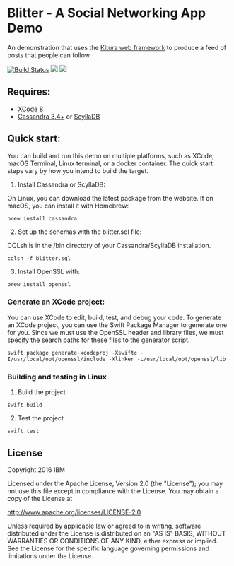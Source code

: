 # Blitter - A Social Networking App Demo

An demonstration that uses the [Kitura web framework](https://github.com/IBM-Swift/Kitura) to produce a feed of posts that people can follow.

[![Build Status](https://travis-ci.org/IBM-Swift/Blitter.svg?branch=master)](https://travis-ci.org/IBM-Swift/Blitter)
![](https://img.shields.io/badge/Swift-3.0%20RELEASE-orange.svg?style=flat)
![](https://img.shields.io/badge/platform-Linux,%20macOS-blue.svg?style=flat)

## Requires:

 - [XCode 8](https://developer.apple.com/xcode/)
 - [Cassandra 3.4+](http://cassandra.apache.org/) or [ScyllaDB](http://www.scylladb.com/)

## Quick start:

 You can build and run this demo on multiple platforms, such as XCode, macOS Terminal, Linux terminal, or a docker container. The quick start steps vary by how you intend to build the target.

1. Install Cassandra or ScyllaDB:

 On Linux, you can download the latest package from the website. If on macOS, you can install it with Homebrew:

 `brew install cassandra`

2. Set up the schemas with the blitter.sql file:

 CQLsh is in the /bin directory of your Cassandra/ScyllaDB installation.

 `cqlsh -f blitter.sql`

3. Install OpenSSL with:

 `brew install openssl`
  
### Generate an XCode project:

You can use XCode to edit, build, test, and debug your code. To generate an XCode project, you can use the Swift Package Manager to generate one for you. Since we must use the OpenSSL header and library files, we must specify the search paths for these files to the generator script.

 `swift package generate-xcodeproj -Xswiftc -I/usr/local/opt/openssl/include -Xlinker -L/usr/local/opt/openssl/lib`


### Building and testing in Linux

1. Build the project

 `swift build`
  
2. Test the project

 `swift test`

## License

Copyright 2016 IBM

Licensed under the Apache License, Version 2.0 (the "License"); you may not use this file except in compliance with the License. You may obtain a copy of the License at

http://www.apache.org/licenses/LICENSE-2.0

Unless required by applicable law or agreed to in writing, software distributed under the License is distributed on an "AS IS" BASIS, WITHOUT WARRANTIES OR CONDITIONS OF ANY KIND, either express or implied. See the License for the specific language governing permissions and limitations under the License.
